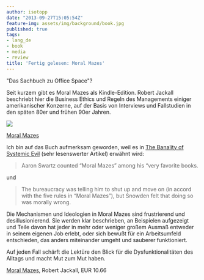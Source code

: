 ```yaml
---
author: isotopp
date: "2013-09-27T15:05:54Z"
feature-img: assets/img/background/book.jpg
published: true
tags:
- lang_de
- book
- media
- review
title: 'Fertig gelesen: Moral Mazes'
---
```

"Das Sachbuch zu Office Space"?

Seit kurzem gibt es Moral Mazes als Kindle-Edition. Robert Jackall beschriebt hier die Business Ethics und Regeln des Managements einiger amerikanischer Konzerne, auf der Basis von Interviews und Fallstudien in den späten 80er und frühen 90er Jahren.

[![](/uploads/2013/09/moral-mazes.png)](https://www.amazon.de/Moral-Mazes-Corporate-Managers-ebook/dp/B00FF7IG0Y)

[Moral Mazes](https://www.amazon.de/Moral-Mazes-Corporate-Managers-ebook/dp/B00FF7IG0Y)

Ich bin auf das Buch aufmerksam geworden, weil es in [The Banality of Systemic Evil](http://opinionator.blogs.nytimes.com/2013/09/15/the-banality-of-systemic-evil/) (sehr lesenswerter Artikel) erwähnt wird:
> Aaron Swartz counted “Moral Mazes” among his “very favorite books.

und 

> The bureaucracy was telling him to shut up and move on (in accord with the five rules in “Moral Mazes”), but Snowden felt that doing so was morally wrong.

Die Mechanismen und Ideologien in Moral Mazes sind frustrierend und desillusionierend. Sie werden klar beschrieben, an Beispielen aufgezeigt und Teile davon hat jeder in mehr oder weniger großem Ausmaß entweder in seinem eigenen Job erlebt, oder sich bewußt für ein Arbeitsumfeld entschieden, das anders miteinander umgeht und sauberer funktioniert.

Auf jeden Fall schärft die Lektüre den Blick für die Dysfunktionalitäten des Alltags und macht Mut zum Mut haben.

[Moral Mazes](http://www.amazon.de/Moral-Mazes-Corporate-Managers-ebook/dp/B00FF7IG0Y), Robert Jackall, EUR 10.66
